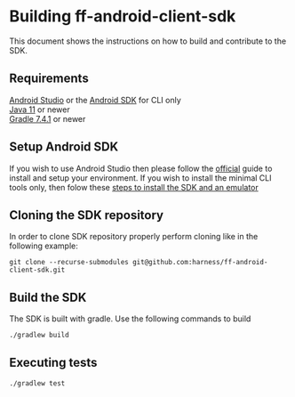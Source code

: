 # Building ff-android-client-sdk

This document shows the instructions on how to build and contribute to the SDK.

## Requirements
[Android Studio](https://developer.android.com/studio?gclid=CjwKCAjwp7eUBhBeEiwAZbHwkRqdhQkk6wroJeWGu0uGWjW9Ue3hFXc4SuB6lwYU4LOZiZ-MQ4p57BoCvF0QAvD_BwE&gclsrc=aw.ds) or the [Android SDK](docs/dev_environment.md) for CLI only<br>
[Java 11](https://www.oracle.com/java/technologies/downloads/#java11) or newer <br>
[Gradle 7.4.1](https://gradle.org/releases/) or newer <br>

## Setup Android SDK
If you wish to use Android Studio then please follow the [official](https://developer.android.com/studio/install) guide to install and setup your environment.
If you wish to install the minimal CLI tools only, then folow these [steps to install the SDK and an emulator](dev_environment.md#android-sdk)

## Cloning the SDK repository
In order to clone SDK repository properly perform cloning like in the following example:
```shell
git clone --recurse-submodules git@github.com:harness/ff-android-client-sdk.git
```

## Build the SDK
The SDK is built with gradle.  Use the following commands to build

```bash
./gradlew build
```

## Executing tests

```bash
./gradlew test
```

